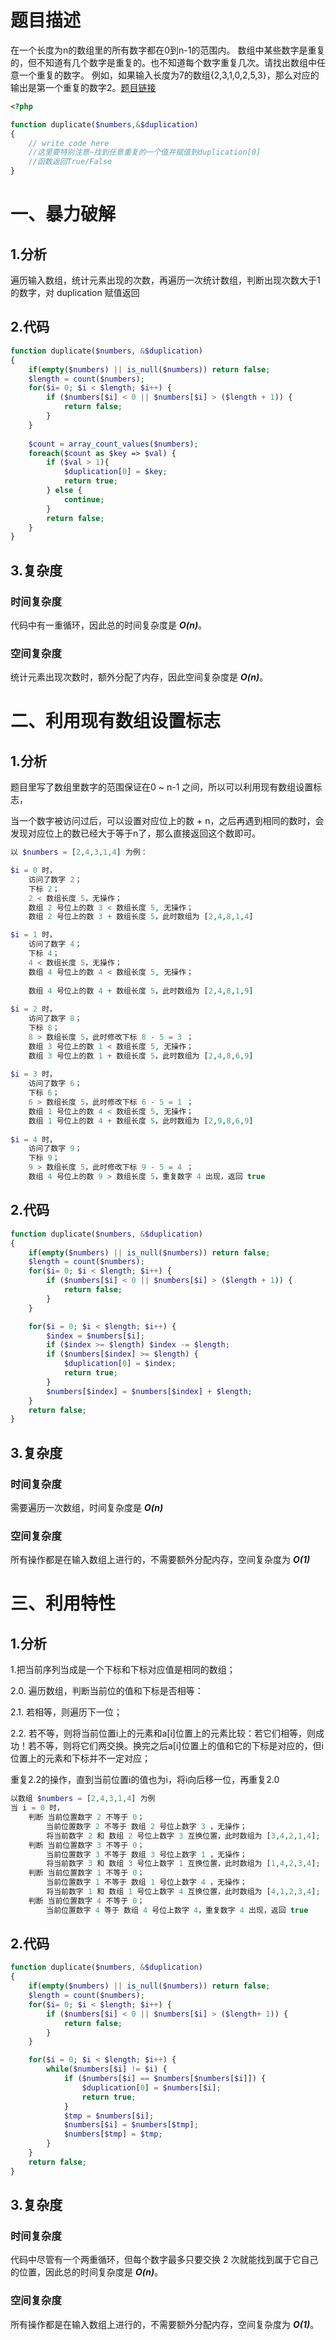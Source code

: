 # 题目描述

在一个长度为n的数组里的所有数字都在0到n-1的范围内。 数组中某些数字是重复的，但不知道有几个数字是重复的。也不知道每个数字重复几次。请找出数组中任意一个重复的数字。 例如，如果输入长度为7的数组{2,3,1,0,2,5,3}，那么对应的输出是第一个重复的数字2。[题目链接](https://www.nowcoder.com/practice/623a5ac0ea5b4e5f95552655361ae0a8)

```php
<?php

function duplicate($numbers,&$duplication)
{
    // write code here
    //这里要特别注意~找到任意重复的一个值并赋值到duplication[0]
    //函数返回True/False
}
```

# 一、暴力破解

## 1.分析

遍历输入数组，统计元素出现的次数，再遍历一次统计数组，判断出现次数大于1的数字，对 duplication 赋值返回

## 2.代码

```php
function duplicate($numbers, &$duplication)
{
    if(empty($numbers) || is_null($numbers)) return false;
    $length = count($numbers);
    for($i= 0; $i < $length; $i++) {
        if ($numbers[$i] < 0 || $numbers[$i] > ($length + 1)) {
            return false;
        }
    }
    
    $count = array_count_values($numbers);
    foreach($count as $key => $val) {
        if ($val > 1){
            $duplication[0] = $key;
            return true;
        } else {
            continue;
        }
        return false;
    }
}
```

## 3.复杂度

### 时间复杂度

代码中有一重循环，因此总的时间复杂度是 ***O(n)***。

### 空间复杂度

统计元素出现次数时，额外分配了内存，因此空间复杂度是 ***O(n)***。



# 二、利用现有数组设置标志

## 1.分析

题目里写了数组里数字的范围保证在0 ~ n-1 之间，所以可以利用现有数组设置标志，

当一个数字被访问过后，可以设置对应位上的数 + n，之后再遇到相同的数时，会发现对应位上的数已经大于等于n了，那么直接返回这个数即可。

```php
以 $numbers = [2,4,3,1,4] 为例：    

$i = 0 时，
    访问了数字 2；
    下标 2；
    2 < 数组长度 5，无操作；
    数组 2 号位上的数 3 < 数组长度 5, 无操作；
    数组 2 号位上的数 3 + 数组长度 5，此时数组为 [2,4,8,1,4]

$i = 1 时，
    访问了数字 4；
    下标 4；
    4 < 数组长度 5，无操作；
    数组 4 号位上的数 4 < 数组长度 5, 无操作；
    
    数组 4 号位上的数 4 + 数组长度 5，此时数组为 [2,4,8,1,9]
    
$i = 2 时，
    访问了数字 8；
    下标 8；
    8 > 数组长度 5，此时修改下标 8 - 5 = 3 ；
    数组 3 号位上的数 1 < 数组长度 5, 无操作；
    数组 3 号位上的数 1 + 数组长度 5，此时数组为 [2,4,8,6,9]    
    
$i = 3 时，
    访问了数字 6；
    下标 6；
    6 > 数组长度 5，此时修改下标 6 - 5 = 1 ；
    数组 1 号位上的数 4 < 数组长度 5, 无操作；
    数组 1 号位上的数 4 + 数组长度 5，此时数组为 [2,9,8,6,9]
    
$i = 4 时，
    访问了数字 9；
    下标 9；
    9 > 数组长度 5，此时修改下标 9 - 5 = 4 ；
    数组 4 号位上的数 9 > 数组长度 5，重复数字 4 出现，返回 true  
```

## 2.代码

```php
function duplicate($numbers, &$duplication) 
{
    if(empty($numbers) || is_null($numbers)) return false;
    $length = count($numbers);
    for($i= 0; $i < $length; $i++) {
        if ($numbers[$i] < 0 || $numbers[$i] > ($length + 1)) {
            return false;
        }
    }

    for($i = 0; $i < $length; $i++) {
        $index = $numbers[$i];
        if ($index >= $length) $index -= $length;
        if ($numbers[$index] >= $length) {
            $duplication[0] = $index;
            return true;
        } 
        $numbers[$index] = $numbers[$index] + $length;
    }
    return false;
}
```

## 3.复杂度

### 时间复杂度

需要遍历一次数组，时间复杂度是 ***O(n)***

### 空间复杂度

所有操作都是在输入数组上进行的，不需要额外分配内存，空间复杂度为 ***O(1)***

# 三、利用特性

## 1.分析

1.把当前序列当成是一个下标和下标对应值是相同的数组；

2.0. 遍历数组，判断当前位的值和下标是否相等： 

2.1. 若相等，则遍历下一位； 

2.2. 若不等，则将当前位置i上的元素和a[i]位置上的元素比较：若它们相等，则成功！若不等，则将它们两交换。换完之后a[i]位置上的值和它的下标是对应的，但i位置上的元素和下标并不一定对应；

重复2.2的操作，直到当前位置i的值也为i，将i向后移一位，再重复2.0

```php
以数组 $numbers = [2,4,3,1,4] 为例
当 i = 0 时，
    判断 当前位置数字 2 不等于 0；
    	当前位置数字 2 不等于 数组 2 号位上数字 3 ，无操作；
    	将当前数字 2 和 数组 2 号位上数字 3 互换位置，此时数组为 [3,4,2,1,4];
	判断 当前位置数字 3 不等于 0；
        当前位置数字 3 不等于 数组 3 号位上数字 1 ，无操作；
        将当前数字 3 和 数组 3 号位上数字 1 互换位置，此时数组为 [1,4,2,3,4];
	判断 当前位置数字 1 不等于 0；
        当前位置数字 1 不等于 数组 1 号位上数字 4 ，无操作；
        将当前数字 1 和 数组 1 号位上数字 4 互换位置，此时数组为 [4,1,2,3,4];
	判断 当前位置数字 4 不等于 0；
        当前位置数字 4 等于 数组 4 号位上数字 4，重复数字 4 出现，返回 true 
```

## 2.代码

```php
function duplicate($numbers, &$duplication)
{
    if(empty($numbers) || is_null($numbers)) return false;
    $length = count($numbers);
    for($i= 0; $i < $length; $i++) {
        if ($numbers[$i] < 0 || $numbers[$i] > ($length+ 1)) {
            return false;
        }
    }

    for($i = 0; $i < $length; $i++) {
        while($numbers[$i] != $i) {
            if ($numbers[$i] == $numbers[$numbers[$i]]) {
                $duplication[0] = $numbers[$i];
                return true;
            }
            $tmp = $numbers[$i];
            $numbers[$i] = $numbers[$tmp];
            $numbers[$tmp] = $tmp;
        }
    }
    return false;
}
```

## 3.复杂度

### 时间复杂度

代码中尽管有一个两重循环，但每个数字最多只要交换 2 次就能找到属于它自己的位置，因此总的时间复杂度是 ***O(n)***。

### 空间复杂度

所有操作都是在输入数组上进行的，不需要额外分配内存，空间复杂度为 ***O(1)***。